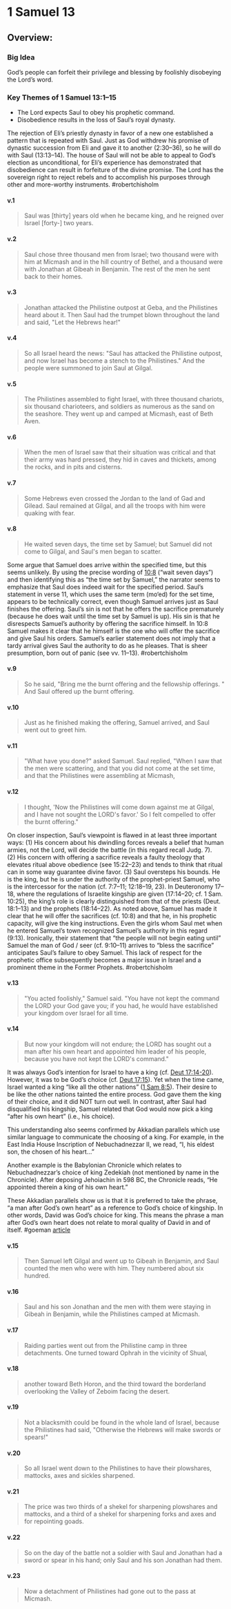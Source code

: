 # 1 Samuel 13

## Overview:
### Big Idea
God’s people can forfeit their privilege and blessing by foolishly disobeying the Lord’s word.
### Key Themes of 1 Samuel 13:1–15
- The Lord expects Saul to obey his prophetic command.
- Disobedience results in the loss of Saul’s royal dynasty.

The rejection of Eli’s priestly dynasty in favor of a new one established a pattern that is repeated with Saul. Just as God withdrew his promise of dynastic succession from Eli and gave it to another (2:30–36), so he will do with Saul (13:13–14). The house of Saul will not be able to appeal to God’s election as unconditional, for Eli’s experience has demonstrated that disobedience can result in forfeiture of the divine promise. The Lord has the sovereign right to reject rebels and to accomplish his purposes through other and more-worthy instruments.
#robertchisholm

#### v.1
>Saul was \[thirty\] years old when he became king, and he reigned over Israel \[forty-\] two years.

#### v.2
>Saul chose three thousand men from Israel; two thousand were with him at Micmash and in the hill country of Bethel, and a thousand were with Jonathan at Gibeah in Benjamin. The rest of the men he sent back to their homes.

#### v.3
>Jonathan attacked the Philistine outpost at Geba, and the Philistines heard about it. Then Saul had the trumpet blown throughout the land and said, "Let the Hebrews hear!"

#### v.4
>So all Israel heard the news: "Saul has attacked the Philistine outpost, and now Israel has become a stench to the Philistines." And the people were summoned to join Saul at Gilgal.

#### v.5
>The Philistines assembled to fight Israel, with three thousand chariots, six thousand charioteers, and soldiers as numerous as the sand on the seashore. They went up and camped at Micmash, east of Beth Aven.

#### v.6
>When the men of Israel saw that their situation was critical and that their army was hard pressed, they hid in caves and thickets, among the rocks, and in pits and cisterns.

#### v.7
>Some Hebrews even crossed the Jordan to the land of Gad and Gilead. Saul remained at Gilgal, and all the troops with him were quaking with fear.

#### v.8
>He waited seven days, the time set by Samuel; but Samuel did not come to Gilgal, and Saul's men began to scatter.

Some argue that Samuel does arrive within the specified time, but this seems unlikely. By using the precise wording of [10:8](1Samuel10#v.8) (“wait seven days”) and then identifying this as “the time set by Samuel,” the narrator seems to emphasize that Saul does indeed wait for the specified period. Saul’s statement in verse 11, which uses the same term (mo‘ed) for the set time, appears to be technically correct, even though Samuel arrives just as Saul finishes the offering. Saul’s sin is not that he offers the sacrifice prematurely (because he does wait until the time set by Samuel is up). His sin is that he disrespects Samuel’s authority by offering the sacrifice himself. In 10:8 Samuel makes it clear that he himself is the one who will offer the sacrifice and give Saul his orders. Samuel’s earlier statement does not imply that a tardy arrival gives Saul the authority to do as he pleases. That is sheer presumption, born out of panic (see vv. 11–13).
#robertchisholm 

#### v.9
>So he said, "Bring me the burnt offering and the fellowship offerings. " And Saul offered up the burnt offering.

#### v.10
>Just as he finished making the offering, Samuel arrived, and Saul went out to greet him.

#### v.11
>"What have you done?" asked Samuel. Saul replied, "When I saw that the men were scattering, and that you did not come at the set time, and that the Philistines were assembling at Micmash,

#### v.12
>I thought, 'Now the Philistines will come down against me at Gilgal, and I have not sought the LORD's favor.' So I felt compelled to offer the burnt offering."

On closer inspection, Saul’s viewpoint is flawed in at least three important ways: (1) His concern about his dwindling forces reveals a belief that human armies, not the Lord, will decide the battle (in this regard recall Judg. 7). (2) His concern with offering a sacrifice reveals a faulty theology that elevates ritual above obedience (see 15:22–23) and tends to think that ritual can in some way guarantee divine favor. (3) Saul oversteps his bounds. He is the king, but he is under the authority of the prophet-priest Samuel, who is the intercessor for the nation (cf. 7:7–11; 12:18–19, 23). In Deuteronomy 17–18, where the regulations of Israelite kingship are given (17:14–20; cf. 1 Sam. 10:25), the king’s role is clearly distinguished from that of the priests (Deut. 18:1–13) and the prophets (18:14–22). As noted above, Samuel has made it clear that he will offer the sacrifices (cf. 10:8) and that he, in his prophetic capacity, will give the king instructions. Even the girls whom Saul met when he entered Samuel’s town recognized Samuel’s authority in this regard (9:13). Ironically, their statement that “the people will not begin eating until” Samuel the man of God / seer (cf. 9:10–11) arrives to “bless the sacrifice” anticipates Saul’s failure to obey Samuel. This lack of respect for the prophetic office subsequently becomes a major issue in Israel and a prominent theme in the Former Prophets.
#robertchisholm 

#### v.13
>"You acted foolishly," Samuel said. "You have not kept the command the LORD your God gave you; if you had, he would have established your kingdom over Israel for all time.

#### v.14
>But now your kingdom will not endure; the LORD has sought out a man after his own heart and appointed him leader of his people, because you have not kept the LORD's command."

It was always God’s intention for Israel to have a king (cf. [Deut 17:14-20](https://biblia.com/bible/esv/Deut%2017.14-20)). However, it was to be God’s choice (cf. [Deut 17:15](https://biblia.com/bible/esv/Deut%2017.15)). Yet when the time came, Israel wanted a king “like all the other nations” ([1 Sam 8:5](https://biblia.com/bible/esv/1%20Sam%208.5)). Their desire to be like the other nations tainted the entire process. God gave them the king of their choice, and it did NOT turn out well. In contrast, after Saul had disqualified his kingship, Samuel related that God would now pick a king “after his own heart” (i.e., his choice).

This understanding also seems confirmed by Akkadian parallels which use similar language to communicate the choosing of a king. For example, in the East India House Inscription of Nebuchadnezzar II, we read, “I, his eldest son, the chosen of his heart…”

Another example is the Babylonian Chronicle which relates to Nebuchadnezzar’s choice of king Zedekiah (not mentioned by name in the Chronicle). After deposing Jehoiachin in 598 BC, the Chronicle reads, “He appointed therein a king of his own heart.”

These Akkadian parallels show us is that it is preferred to take the phrase, “a man after God’s own heart” as a reference to God’s choice of kingship. In other words, David was God’s choice for king. This means the phrase a man after God’s own heart does not relate to moral quality of David in and of itself.
#goeman [article](https://petergoeman.com/david-as-a-man-after-gods-own-heart-1-samuel-1314/)


#### v.15
>Then Samuel left Gilgal and went up to Gibeah in Benjamin, and Saul counted the men who were with him. They numbered about six hundred.

#### v.16
>Saul and his son Jonathan and the men with them were staying in Gibeah in Benjamin, while the Philistines camped at Micmash.

#### v.17
>Raiding parties went out from the Philistine camp in three detachments. One turned toward Ophrah in the vicinity of Shual,

#### v.18
>another toward Beth Horon, and the third toward the borderland overlooking the Valley of Zeboim facing the desert.

#### v.19
>Not a blacksmith could be found in the whole land of Israel, because the Philistines had said, "Otherwise the Hebrews will make swords or spears!"

#### v.20
>So all Israel went down to the Philistines to have their plowshares, mattocks, axes and sickles sharpened.

#### v.21
>The price was two thirds of a shekel for sharpening plowshares and mattocks, and a third of a shekel for sharpening forks and axes and for repointing goads.

#### v.22
>So on the day of the battle not a soldier with Saul and Jonathan had a sword or spear in his hand; only Saul and his son Jonathan had them.

#### v.23
>Now a detachment of Philistines had gone out to the pass at Micmash.




